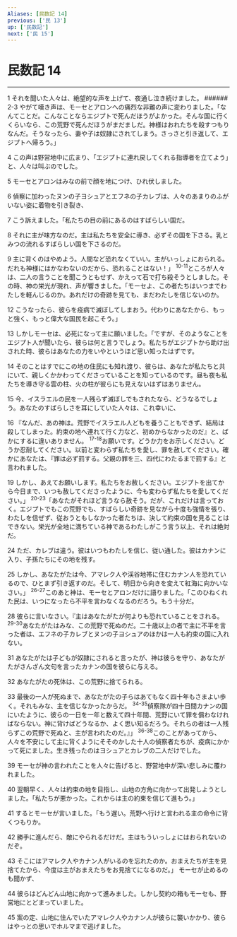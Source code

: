 ```yaml
---
Aliases: [民数記 14]
previous: ['民 13']
up: ['民数記']
next: ['民 15']
---
```

# 民数記 14

***




1 
それを聞いた人々は、絶望的な声を上げて、夜通し泣き続けました。 ###### 2-3 やがて嘆き声は、モーセとアロンへの痛烈な非難の声に変わりました。「なんてことだ。こんなことならエジプトで死んだほうがよかった。そんな国に行くくらいなら、この荒野で死んだほうがまだましだ。神様はおれたちを殺すつもりなんだ。そうなったら、妻や子は奴隷にされてしまう。さっさと引き返して、エジプトへ帰ろう。」 



4 
この声は野営地中に広まり、「エジプトに連れ戻してくれる指導者を立てよう」と、人々は叫ぶのでした。 



5 
モーセとアロンはみなの前で顔を地につけ、ひれ伏しました。 



6 
偵察に加わったヌンの子ヨシュアとエフネの子カレブは、人々のあまりのふがいない姿に着物を引き裂き、 



7 
こう訴えました。「私たちの目の前にあるのはすばらしい国だ。 



8 
それに主が味方なのだ。主は私たちを安全に導き、必ずその国を下さる。乳とみつの流れるすばらしい国を下さるのだ。 



9 
主に背くのはやめよう。人間など恐れなくていい。主がいっしょにおられる。だれも神様にはかなわないのだから、恐れることはない！」 <sup class="versenum">10-11</sup>ところが人々は、二人の言うことを聞こうともせず、かえって石で打ち殺そうとしました。その時、神の栄光が現れ、声が響きました。「モーセよ、この者たちはいつまでわたしを軽んじるのか。あれだけの奇跡を見ても、まだわたしを信じないのか。 



12 
こうなったら、彼らを疫病で滅ぼしてしまおう。代わりにあなたから、もっと強く、もっと偉大な国民を起こそう。」 



13 
しかしモーセは、必死になって主に願いました。「ですが、そのようなことをエジプト人が聞いたら、彼らは何と言うでしょう。私たちがエジプトから助け出された時、彼らはあなたの力をいやというほど思い知ったはずです。 



14 
そのことはすでにこの地の住民にも知れ渡り、彼らは、あなたが私たちと共にいて、親しくかかわってくださっていることを知っているのです。昼も夜も私たちを導き守る雲の柱、火の柱が彼らにも見えないはずはありません。 



15 
今、イスラエルの民を一人残らず滅ぼしでもされたなら、どうなるでしょう。あなたのすばらしさを耳にしていた人々は、これ幸いに、 



16 
『なんだ、あの神は。荒野でイスラエル人どもを養うこともできず、結局は殺してしまった。約束の地へ連れて行く力など、初めからなかったのだ』と、ばかにするに違いありません。 <sup class="versenum">17-18</sup>お願いです。どうか力をお示しください。どうか忍耐してください。以前と変わらず私たちを愛し、罪を赦してください。確かにあなたは、『罪は必ず罰する。父親の罪を三、四代にわたるまで罰する』と言われました。 



19 
しかし、あえてお願いします。私たちをお赦しください。エジプトを出てから今日まで、いつも赦してくださったように、今も変わらず私たちを愛してください。」 <sup class="versenum">20-23</sup>「あなたがそれほど言うなら赦そう。だが、これだけは言っておく。エジプトでもこの荒野でも、すばらしい奇跡を見ながら十度も強情を張り、わたしを信ぜず、従おうともしなかった者たちは、決して約束の国を見ることはできない。栄光が全地に満ちている神であるわたしがこう言う以上、それは絶対だ。 



24 
ただ、カレブは違う。彼はいつもわたしを信じ、従い通した。彼はカナンに入り、子孫たちにその地を残す。 



25 
しかし、あなたがたは今、アマレク人や渓谷地帯に住むカナン人を恐れているので、ひとまず引き返すのだ。そして、明日から向きを変えて紅海に向かいなさい。」 <sup class="versenum">26-27</sup>このあと神は、モーセとアロンだけに語りました。「このひねくれた民は、いつになったら不平を言わなくなるのだろう。もう十分だ。 



28 
彼らに言いなさい。『主はあなたがたが何よりも恐れていることをされる。 <sup class="versenum">29-30</sup>あなたがたはみな、この荒野で死ぬのだ。二十歳以上の者で主に不平を言った者は、エフネの子カレブとヌンの子ヨシュアのほかは一人も約束の国に入れない。 



31 
あなたがたは子どもが奴隷にされると言ったが、神は彼らを守り、あなたがたがさんざん文句を言ったカナンの国を彼らに与える。 



32 
あなたがたの死体は、この荒野に捨てられる。 



33 
最後の一人が死ぬまで、あなたがたの子らはあてもなく四十年もさまよい歩く。それもみな、主を信じなかったからだ。 <sup class="versenum">34-35</sup>偵察隊が四十日間カナンの国にいたように、彼らの一日を一年と数えて四十年間、荒野にいて罪を償わなければならない。神に背けばどうなるか、よく思い知るだろう。それらの者は一人残らずこの荒野で死ぬと、主が言われたのだ。』」 <sup class="versenum">36-38</sup>このことがあってから、人々を不安にして主に背くようにそそのかした十人の偵察者たちが、疫病にかかって死にました。生き残ったのはヨシュアとカレブの二人だけでした。 



39 
モーセが神の言われたことを人々に告げると、野営地中が深い悲しみに覆われました。 



40 
翌朝早く、人々は約束の地を目指し、山地の方角に向かって出発しようとしました。「私たちが悪かった。これからは主の約束を信じて進もう。」 



41 
するとモーセが言いました。「もう遅い。荒野へ行けと言われる主の命令に背くつもりか。 



42 
勝手に進んだら、敵にやられるだけだ。主はもういっしょにはおられないのだぞ。 



43 
そこにはアマレク人やカナン人がいるのを忘れたのか。おまえたちが主を見捨てたから、今度は主がおまえたちをお見捨てになるのだ。」 モーセが止めるのも聞かず、 



44 
彼らはどんどん山地に向かって進みました。しかし契約の箱もモーセも、野営地にとどまっていました。 



45 
案の定、山地に住んでいたアマレク人やカナン人が彼らに襲いかかり、彼らはやっとの思いでホルマまで逃げました。
